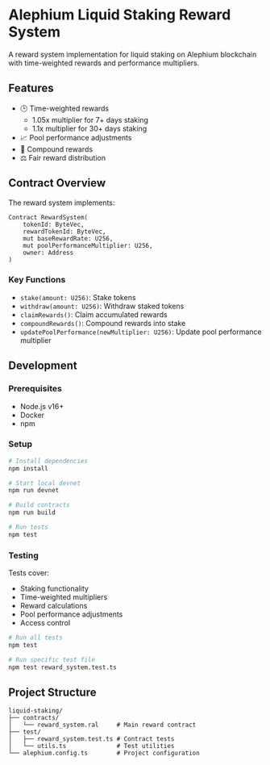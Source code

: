 # Alephium Liquid Staking Reward System

A reward system implementation for liquid staking on Alephium blockchain with time-weighted rewards and performance multipliers.

## Features

- 🕒 Time-weighted rewards
  - 1.05x multiplier for 7+ days staking
  - 1.1x multiplier for 30+ days staking
- 📈 Pool performance adjustments
- 🔄 Compound rewards
- ⚖️ Fair reward distribution

## Contract Overview

The reward system implements:

```ralph
Contract RewardSystem(
    tokenId: ByteVec,
    rewardTokenId: ByteVec,
    mut baseRewardRate: U256,
    mut poolPerformanceMultiplier: U256,
    owner: Address
)
```

### Key Functions

- `stake(amount: U256)`: Stake tokens
- `withdraw(amount: U256)`: Withdraw staked tokens
- `claimRewards()`: Claim accumulated rewards
- `compoundRewards()`: Compound rewards into stake
- `updatePoolPerformance(newMultiplier: U256)`: Update pool performance multiplier

## Development

### Prerequisites

- Node.js v16+
- Docker
- npm

### Setup

```bash
# Install dependencies
npm install

# Start local devnet
npm run devnet

# Build contracts
npm run build

# Run tests
npm test
```

### Testing

Tests cover:

- Staking functionality
- Time-weighted multipliers
- Reward calculations
- Pool performance adjustments
- Access control

```bash
# Run all tests
npm test

# Run specific test file
npm test reward_system.test.ts
```

## Project Structure

```
liquid-staking/
├── contracts/
│   └── reward_system.ral     # Main reward contract
├── test/
│   ├── reward_system.test.ts # Contract tests
│   └── utils.ts              # Test utilities
└── alephium.config.ts        # Project configuration
```
